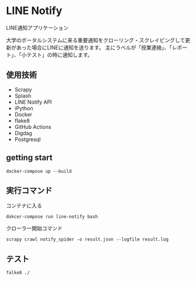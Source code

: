 # LINE Notify

LINE通知アプリケーション

大学のポータルシステムに来る重要通知をクローリング・スクレイピングして更新があった場合にLINEに通知を送ります。
主にラベルが「授業連絡」、「レポート」、「小テスト」の時に通知します。

## 使用技術
- Scrapy
- Splash
- LINE Notify API
- iPython
- Docker
- flake8
- GitHub Actions
- Digdag
- Postgresql

## getting start

```
docker-compose up --build
```

## 実行コマンド

コンテナに入る

```
dokcer-compose run line-notify bash
```

クローラー開始コマンド

```
scrapy crawl notify_spider -o result.json --logfile result.log
```

## テスト

```
falke8 ./
```




